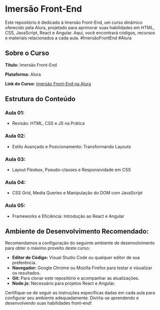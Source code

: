 # Imersão Front-End

Este repositório é dedicado à Imersão Front-End, um curso dinâmico oferecido pela Alura, projetado para aprimorar suas habilidades em HTML, CSS, JavaScript, React e Angular. Aqui, você encontrará códigos, recursos e materiais relacionados a cada aula. #ImersãoFrontEnd #Alura

## Sobre o Curso

**Título:** Imersão Front-End

**Plataforma:** Alura

**Link do Curso:** [Imersão Front-End na Alura](https://cursos.alura.com.br/imersao)

## Estrutura do Conteúdo

### Aula 01:
- Revisão: HTML, CSS e JS na Prática

### Aula 02:
- Estilo Avançado e Posicionamento: Transformando Layouts

### Aula 03:
- Layout Flexbox, Pseudo-classes e Responsividade em CSS

### Aula 04:
- CSS Grid, Media Queries e Manipulação do DOM com JavaScript

### Aula 05:
- Frameworks e Eficiência: Introdução ao React e Angular

## Ambiente de Desenvolvimento Recomendado:

Recomendamos a configuração do seguinte ambiente de desenvolvimento para obter o máximo proveito deste curso:

- **Editor de Código:** Visual Studio Code ou qualquer editor de sua preferência.
- **Navegador:** Google Chrome ou Mozilla Firefox para testar e visualizar os resultados.
- **Git:** Para clonar este repositório e acompanhar as atualizações.
- **Node.js:** Necessário para projetos React e Angular.

Certifique-se de seguir as instruções específicas dadas em cada aula para configurar seu ambiente adequadamente. Divirta-se aprendendo e desenvolvendo suas habilidades front-end!
